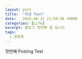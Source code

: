 ```yaml
---
layout: post
title:  "작성 Test"
date:   2016-08-31 21:58:30 +0800
categories: [Life]
excerpt: 블로그 첫번째 글 입니다
tags:
  - 방명록
---
```


첫번째 Posting Test
